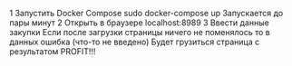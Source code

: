 1 Запустить Docker Compose
    sudo docker-compose up
    Запускается до пары минут
2 Открыть в браузере localhost:8989
3 Ввести данные закупки
    Если после загрузки страницы ничего не поменялось то в данных ошибка (что-то не введено)
    Будет грузиться страница с результатом 
PROFIT!!!